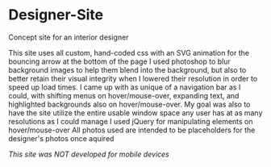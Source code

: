 # Designer-Site
Concept site for an interior designer

This site uses all custom, hand-coded css with an SVG animation for the bouncing arrow at the bottom of the page
I used photoshop to blur background images to help them blend into the background, but also to better retain their visual integrity when I lowered their resolution in order to speed up load times.
I came up with as unique of a navigation bar as I could, with shifting menus on hover/mouse-over, expanding text, and highlighted backgrounds also on hover/mouse-over.
My goal was also to have the site utilize the entire usable window space any user has at as many resolutions as I could manage
I used jQuery for manipulating elements on hover/mouse-over
All photos used are intended to be placeholders for the designer's photos once aquired

*This site was NOT developed for mobile devices*
